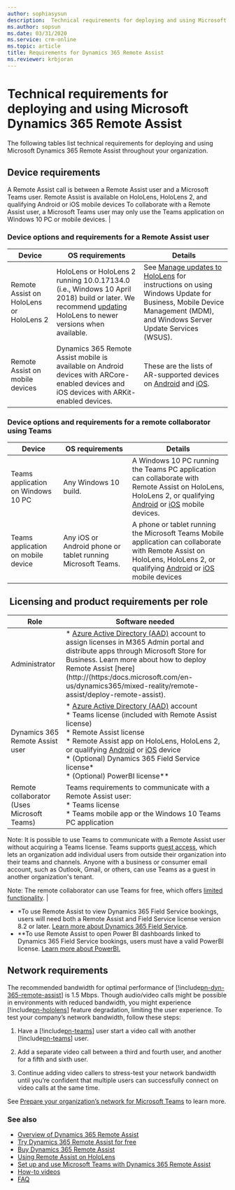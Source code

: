 ```yaml
---
author: sophiasysun
description:  Technical requirements for deploying and using Microsoft Dynamics 365 Remote Assist
ms.author: sopsun
ms.date: 03/31/2020
ms.service: crm-online
ms.topic: article
title: Requirements for Dynamics 365 Remote Assist
ms.reviewer: krbjoran
---
```


# Technical requirements for deploying and using Microsoft Dynamics 365 Remote Assist

The following tables list technical requirements for deploying and using Microsoft Dynamics 365 Remote Assist throughout your organization. 

## Device requirements 

A Remote Assist call is between a Remote Assist user and a Microsoft Teams user. 
Remote Assist is available on HoloLens, HoloLens 2, and qualifying Android or iOS mobile devices
To collaborate with a Remote Assist user, a Microsoft Teams user may only use the Teams application on Windows 10 PC or mobile devices.
                                                                                                                       |

### Device options and requirements for a Remote Assist user 

| Device                                   | OS requirements                                                                                                                                                                                                          | Details                                                                                                                                                                                                                  |
| ---------------------------------------- | ------------------------------------------------------------------------------------------------------------------------------------------------------------------------------------------------------------------------ | ------------------------------------------------------------------------------------------------------------------------------------------------------------------------------------------------------------------------ |
| Remote Assist on HoloLens  or HoloLens 2 | HoloLens or HoloLens 2 running 10.0.17134.0 (i.e., Windows 10 April 2018) build or later. We recommend [updating](https://docs.microsoft.com/en-us/hololens/hololens-updates) HoloLens to newer versions when available. | See [Manage updates to HoloLens](https://docs.microsoft.com/HoloLens/hololens-updates) for instructions on using Windows Update for Business, Mobile Device Management (MDM), and Windows Server Update Services (WSUS). |
| Remote Assist on mobile devices          | Dynamics 365 Remote Assist mobile is available on Android devices with ARCore-enabled devices and iOS devices with ARKit-enabled devices.                                                                                | These are the lists of AR-supported devices on [Android](https://developers.google.com/ar/discover/supported-devices) and [iOS](https://www.apple.com/ios/augmented-reality/).                                           |


### Device options and requirements for a remote collaborator using Teams 

| Device                             | OS requirements                                             | Details                                                                                                                                                                                                                                                                                 |
| ---------------------------------- | ----------------------------------------------------------- | --------------------------------------------------------------------------------------------------------------------------------------------------------------------------------------------------------------------------------------------------------------------------------------- |
| Teams application on Windows 10 PC | Any Windows 10 build.                                       | A Windows 10 PC running the Teams PC application can collaborate with Remote Assist on HoloLens, HoloLens 2, or qualifying [Android](https://developers.google.com/ar/discover/supported-devices) or [iOS](https://www.apple.com/ios/augmented-reality/) mobile devices.                |
| Teams application on mobile device | Any iOS or Android phone or tablet running Microsoft Teams. | A phone or tablet running the Microsoft Teams Mobile application can collaborate with Remote Assist on HoloLens, HoloLens 2, or qualifying [Android](https://developers.google.com/ar/discover/supported-devices) or [iOS](https://www.apple.com/ios/augmented-reality/) mobile devices |



##  Licensing and product requirements per role
| Role                                       | Software needed                                                                                                                                                                                                                                                                                                                                                                                                                                                                                                                                                                                                                                                                                                                                                                                                                                  |
| ------------------------------------------ | ------------------------------------------------------------------------------------------------------------------------------------------------------------------------------------------------------------------------------------------------------------------------------------------------------------------------------------------------------------------------------------------------------------------------------------------------------------------------------------------------------------------------------------------------------------------------------------------------------------------------------------------------------------------------------------------------------------------------------------------------------------------------------------------------------------------------------------------------ |
| Administrator                              | *   [Azure Active Directory (AAD)](https://docs.microsoft.com/en-us/azure/active-directory/fundamentals/active-directory-whatis) account to assign licenses in M365 Admin portal and distribute apps through Microsoft Store for Business. Learn more about how to deploy Remote Assist [here](http://(https:/docs.microsoft.com/en-us/dynamics365/mixed-reality/remote-assist/deploy-remote-assist).                                                                                                                                                                                                                                                                                                                                                                                                                                            |
| Dynamics 365 Remote Assist user            | *   [Azure Active Directory (AAD)](https://docs.microsoft.com/en-us/azure/active-directory/fundamentals/active-directory-whatis) account  </br> *  Teams license (included with Remote Assist license)  </br> *   Remote Assist license  </br> * Remote Assist app on HoloLens, HoloLens 2, or qualifying [Android](https://developers.google.com/ar/discover/supported-devices) or [iOS](https://www.apple.com/ios/augmented-reality/) device  </br> *   (Optional) Dynamics 365 Field Service license\*  </br> *   (Optional) PowerBI license\*\*                                                                                                                                                                                                                                                                                                                             |
| Remote collaborator (Uses Microsoft Teams) | Teams requirements to communicate with a Remote Assist user: </br> *   Teams license </br>  * Teams mobile app or the Windows 10 Teams PC application

Note: It is possible to use Teams to communicate with a Remote Assist user without acquiring a Teams license. Teams supports [guest access](https://docs.microsoft.com/en-us/MicrosoftTeams/guest-access), which lets an organization add individual users from outside their organization into their teams and channels. Anyone with a business or consumer email account, such as Outlook, Gmail, or others, can use Teams as a guest in another organization's tenant. 

Note: The remote collaborator can use Teams for free, which offers [limited functionality](https://docs.microsoft.com/en-us/microsoftteams/upgrade-freemium#how-does-teams-free-compare-to-the-full-version-of-teams). |

* *To use Remote Assist to view Dynamics 365 Field Service bookings, users will need both a Remote Assist and Field Service license version 8.2 or later. [Learn more about Dynamics 365 Field Service](https://dynamics.microsoft.com/en-us/field-service/overview/).
* **To use Remote Assist to open Power BI dashboards linked to Dynamics 365 Field Service bookings, users must have a valid PowerBI license. [Learn more about PowerBI.](https://powerbi.microsoft.com/en-us/)

## Network requirements

The recommended bandwidth for optimal performance of [!include[pn-dyn-365-remote-assist](../includes/pn-dyn-365-remote-assist.md)] is 1.5 Mbps.
Though audio/video calls might be possible in environments with reduced
bandwidth, you might experience [!include[pn-hololens](../includes/pn-hololens.md)] feature degradation, limiting the user
experience. To test your company’s network bandwidth, follow these steps:

1.  Have a [!include[pn-teams](../includes/pn-teams.md)] user start a video call with another [!include[pn-teams](../includes/pn-teams.md)] user.

2.  Add a separate video call between a third and fourth user, and another for a
    fifth and sixth user.

3.  Continue adding video callers to stress-test your network bandwidth until
    you’re confident that multiple users can successfully connect on video calls
    at the same time.

See [Prepare your organization’s network for Microsoft
Teams](https://docs.microsoft.com/MicrosoftTeams/prepare-network) to learn
more.

### See also
- [Overview of Dynamics 365 Remote Assist](ra-overview.md)
- [Try Dynamics 365 Remote Assist for free](try-remote-assist.md)
- [Buy Dynamics 365 Remote Assist](deploy-remote-assist.md)
- [Using Remote Assist on HoloLens](overview-hololens.md)
- [Set up and use Microsoft Teams with Dynamics 365 Remote Assist](teams-pc-all.md)
- [How-to videos](videos.md)
- [FAQ](faq.md)
